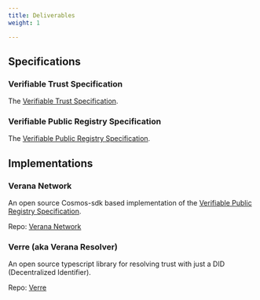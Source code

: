 ```yaml
---
title: Deliverables
weight: 1

---
```


## Specifications

### Verifiable Trust Specification

The [Verifiable Trust Specification](https://github.com/verana-labs/verifiable-trust-spec).

### Verifiable Public Registry Specification

The [Verifiable Public Registry Specification](https://github.com/verana-labs/verifiable-trust-vpr-spec).

## Implementations

### Verana Network

An open source Cosmos-sdk based implementation of the [Verifiable Public Registry Specification](https://github.com/verana-labs/verifiable-trust-vpr-spec).

Repo: [Verana Network](https://github.com/verana-labs/verana-blockchain)

### Verre (aka Verana Resolver)

An open source typescript library for resolving trust with just a DID (Decentralized Identifier).

Repo: [Verre](https://github.com/verana-labs/verre)
